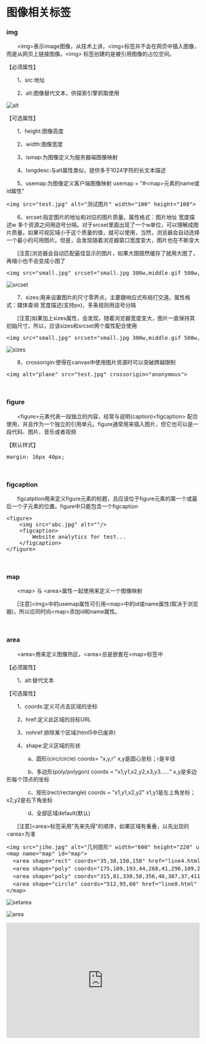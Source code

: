 # 图像相关标签

### img

　　&lt;img&gt;表示image图像，从技术上讲，&lt;img&gt;标签并不会在网页中插入图像，而是从网页上链接图像。&lt;img&gt; 标签创建的是被引用图像的占位空间。

【必须属性】

　　1、src:地址

　　2、alt:图像替代文本，供探索引擎抓取使用

![alt](https://pic.xiaohuochai.site/blog/HTML_tags_img_alt.gif)

【可选属性】

　　1、height:图像高度

　　2、width:图像宽度

　　3、ismap:为图像定义为服务器端图像映射

　　4、longdesc:与alt属性类似，提供多于1024字符的长文本描述

　　5、usemap:为图像定义客户端图像映射 usemap = "#&lt;map&gt;元素的name或id属性"

<div class="cnblogs_code">
<pre>&lt;img src="test.jpg" alt="测试图片" width="100" height="100"&gt;</pre>
</div>

　　6、srcset:指定图片的地址和对应的图片质量。属性格式：图片地址 宽度描述w 多个资源之间用逗号分隔。对于srcset里面出现了一个w单位，可以理解成图片质量。如果可视区域小于这个质量的值，就可以使用，当然，浏览器会自动选择一个最小的可用图片。但是，会发现随着浏览器窗口宽度变大，图片也在不断变大

　　[注意]浏览器会自动匹配最佳显示的图片，如果大图既然缓存了就用大图了，再缩小也不会变成小图了

<div class="cnblogs_code">
<pre>&lt;img src="small.jpg" srcset="small.jpg 300w,middle.gif 500w,big.gif 800w"&gt;</pre>
</div>

![srcset](https://pic.xiaohuochai.site/blog/HTML_tags_img_srcset.gif)

　　7、sizes:用来设置图片的尺寸零界点，主要跟响应式布局打交道。属性格式：媒体查询 宽度描述(支持px)，多条规则用逗号分隔

　　[注意]如果加上sizes属性，会发现，随着浏览器宽度变大，图片一直保持其初始尺寸。所以，应该sizes和srcset两个属性配合使用

<div class="cnblogs_code">
<pre>&lt;img src="small.jpg" srcset="small.jpg 300w,middle.gif 500w,big.gif 800w" sizes="(max-width:300px) 300px, (max-width:500px) 500px,800px"&gt;</pre>
</div>

![sizes](https://pic.xiaohuochai.site/blog/HTML_tags_img_sizes.gif)

　　8、crossorigin:使得在canvas中使用图片资源时可以突破跨越限制

<div class="cnblogs_code">
<pre>&lt;img alt="plane" src="test.jpg" crossorigin="anonymous"&gt;</pre>
</div>

&nbsp;

### figure

　　&lt;figure&gt;元素代表一段独立的内容，经常与说明(caption)&lt;figcaption&gt; 配合使用，并且作为一个独立的引用单元。figure通常用来插入图片，但它也可以是一段代码、图片、音乐或者视频

【默认样式】

<div class="cnblogs_code">
<pre>margin: 16px 40px;</pre>
</div>

&nbsp;

### figcaption

　　figcatption用来定义figure元素的标题，且应该位于figure元素的第一个或最后一个子元素的位置。figure中只能包含一个figcaption

<div class="cnblogs_code">
<pre>&lt;figure&gt;
    &lt;img src="abc.jpg" alt=""/&gt;
    &lt;figcaption&gt;
        Website analytics for test...
    &lt;/figcaption&gt;
&lt;/figure&gt;</pre>
</div>

&nbsp;

### map

　　&lt;map&gt;&nbsp;与 &lt;area&gt;属性一起使用来定义一个图像映射

　　[注意]&lt;img&gt;中的usemap属性可引用&lt;map&gt;中的id或name属性(取决于浏览器)，所以应同时向&lt;map&gt;添加id和name属性。

&nbsp;

### area

　　&lt;area&gt;用来定义图像热区，&lt;area&gt;总是嵌套在&lt;map&gt;标签中

【必须属性】

　　1、alt:替代文本

【可选属性】

　　1、coords:定义可点击区域的坐标

　　2、href:定义此区域的目标URL

　　3、nohref:排除某个区域(html5中已废弃)

　　4、shape:定义区域的形状

　　　　a、圆形(circ/circle) coords= "x,y,r" x,y是圆心坐标；r是半径

　　　　b、多边形(poly/polygon) coords = "x1,y1,x2,y2,x3,y3&hellip;&hellip;" x,y是多边形每个顶点的坐标

　　　　c、矩形(rect/rectangle) coords = "x1,y1,x2,y2" x1,y1是左上角坐标；x2,y2是右下角坐标

　　　　d、全部区域default(默认)

　　[注意]&lt;area&gt;标签采用"先来先得"的顺序，如果区域有重叠，以先出现的&lt;area&gt;为准

<div class="cnblogs_code">
<pre>&lt;img src="jihe.jpg" alt="几何图形" width="600" height="220" usemap="#map"&gt;
&lt;map name="map" id="map"&gt;
  &lt;area shape="rect" coords="35,38,150,158" href="line4.html" alt="四边形"&gt;
  &lt;area shape="poly" coords="175,109,193,44,268,41,296,109,233,151" href="line6.html" alt="六边形"&gt;
  &lt;area shape="poly" coords="315,81,330,58,356,40,387,37,411,52,430,79,433,108,418,132,389,153,357,154,333,137,315,108" href="line12.html" alt="12边形"&gt;
  &lt;area shape="circle" coords="512,95,60" href="line0.html" alt="圆形"&gt;
&lt;/map&gt;</pre>
</div>

![setarea](https://pic.xiaohuochai.site/blog/HTML_tags_img_setarea.gif)

![area](https://pic.xiaohuochai.site/blog/HTML_tags_img_area.gif)

<iframe style="width: 100%; height: 300px;" src="https://demo.xiaohuochai.site/html/tagsarea.html" frameborder="0" width="320" height="240"></iframe>
